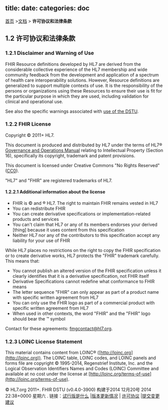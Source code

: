 title: 
date: 
categories: doc
---

  [首页](../home/index.html) >[文档](documentation.html) > **许可协议和法律条款**	
  
## 1.2  许可协议和法律条款

<a name="disclaimer"/>

### 1.2.1 Disclaimer and Warning of Use

FHIR Resource definitions developed by HL7 are derived from the considerable collective 
experience of the HL7 membership and wide community feedback from the development and 
application of a spectrum of health care interoperability solutions.  However, Resource 
definitions are generalized to support multiple contexts of use. It is the responsibility 
of the persons or organizations using these Resources to ensure their use is fit for the 
particular purpose in which they are used, including validation for clinical and operational use.

<a name="ballotstatus"/>

See also the specific warnings associated with <a href="todo.html">use of the DSTU</a>.

<a name="license"/>

### 1.2.2  FHIR License

Copyright © 2011+ HL7.

This document is produced and distributed by HL7 under the terms of HL7® 
[Governance 
and Operations Manual](http://www.hl7.org/documentcenter/public_temp_4108B35F-1C23-BA17-0C38BD44A97683FB/membership/HL7_Governance_and_Operations_Manual.pdf) relating to Intellectual Property (Section 16), specifically its copyright, trademark and patent provisions.

This document is licensed under Creative Commons &quot;No Rights Reserved&quot; ([CC0](http://creativecommons.org/publicdomain/zero/1.0/)).

&quot;HL7&quot; and &quot;FHIR&quot; are registered trademarks of HL7.

#### 1.2.2.1 Additional information about the license

*   FHIR is © and ® HL7. The right to maintain FHIR remains vested in HL7
*   You can redistribute FHIR
*   You can create derivative specifications or implementation-related products and services
*   You can't claim that HL7 or any of its members endorses your derived [thing] because it uses content from this specification
*   Neither HL7 nor any of the contributors to this specification accept any liability for your use of FHIR

While HL7 places no restrictions on the right to copy the FHIR
specification or to create derivative works, HL7 protects the &quot;FHIR&quot;
trademark carefully. This means that:

*   You cannot publish an altered version of the FHIR specification unless it clearly identifies that it is a derivative specification, not FHIR itself
*   Derivative Specifications cannot redefine what conformance to FHIR means
*   The letter sequence &quot;FHIR&quot; can only appear as part of a product name with specific written agreement from HL7
*   You can only use the FHIR logo as part of a commercial product with specific written agreement from HL7
*   When used in other contexts, the word &quot;FHIR&quot; and the &quot;FHIR&quot; logo should bear the ™ symbol

Contact for these agreements: [fmgcontact@hl7.org](mailto:fmgcontact@hl7.org).

<a name="loinc"> </a>

### 1.2.3 LOINC License Statement

This material contains content from LOINC® ([http://loinc.org](http://loinc.org)). The LOINC table, LOINC codes, and 
LOINC panels and forms file are copyright © 1995-2014, Regenstrief Institute, Inc. and the Logical Observation Identifiers 
Names and Codes (LOINC) Committee and available at no cost under the license at 
[http://loinc.org/terms-of-use](http://loinc.org/terms-of-use).


&copy; HL7.org 2011+. FHIR DSTU (v0.4.0-3900) 构建于2014  12月20号 2014 22:38+0000 星期六 . 
链接：[试行版是什么](http://hl7.org/implement/standards/fhir/dstu.html) |[版本更新情况](http://hl7.org/implement/standards/fhir/history.html) | [许可协议](http://hl7.org/implement/standards/fhir/license.html) |[提交变更建议](http://gforge.hl7.org/gf/project/fhir/tracker/?action=TrackerItemAdd&tracker_id=677) 	